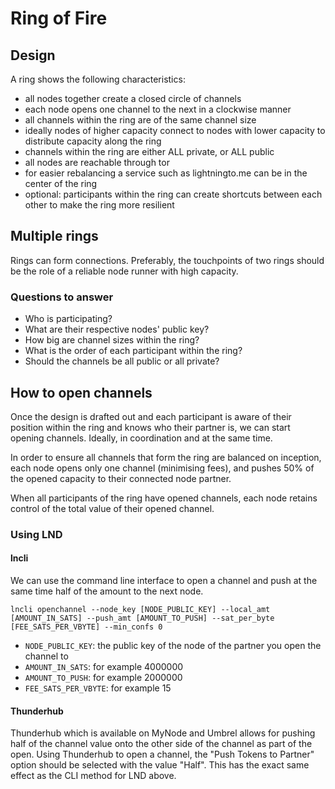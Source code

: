 # Ring of Fire


## Design

A ring shows the following characteristics:

- all nodes together create a closed circle of channels
- each node opens one channel to the next in a clockwise manner
- all channels within the ring are of the same channel size
- ideally nodes of higher capacity connect to nodes with lower capacity to distribute capacity along the ring
- channels within the ring are either ALL private, or ALL public
- all nodes are reachable through tor
- for easier rebalancing a service such as lightningto.me can be in the center of the ring
- optional: participants within the ring can create shortcuts between each other to make the ring more resilient

## Multiple rings
Rings can form connections. Preferably, the touchpoints of two rings should be the role of a reliable node runner with high capacity.

### Questions to answer

- Who is participating?
- What are their respective nodes' public key?
- How big are channel sizes within the ring?
- What is the order of each participant within the ring?
- Should the channels be all public or all private?

## How to open channels

Once the design is drafted out and each participant is aware of their position within the ring and knows who their partner is, we can start opening channels. Ideally, in coordination and at the same time.

In order to ensure all channels that form the ring are balanced on inception, each node opens only one channel (minimising fees), and pushes 50% of the opened capacity to their connected node partner.

When all participants of the ring have opened channels, each node retains control of the total value of their opened channel.

### Using LND

#### lncli
We can use the command line interface to open a channel and push at the same time half of the amount to the next node.

```lncli openchannel --node_key [NODE_PUBLIC_KEY] --local_amt [AMOUNT_IN_SATS] --push_amt [AMOUNT_TO_PUSH] --sat_per_byte [FEE_SATS_PER_VBYTE] --min_confs 0```

- `NODE_PUBLIC_KEY`: the public key of the node of the partner you open the channel to
- `AMOUNT_IN_SATS`: for example 4000000
- `AMOUNT_TO_PUSH`: for example 2000000
- `FEE_SATS_PER_VBYTE`: for example 15

#### Thunderhub
Thunderhub which is available on MyNode and Umbrel allows for pushing half of the channel value onto the other side of the channel as part of the open. Using Thunderhub to open a channel, the "Push Tokens to Partner" option should be selected with the value "Half". This has the exact same effect as the CLI method for LND above.
